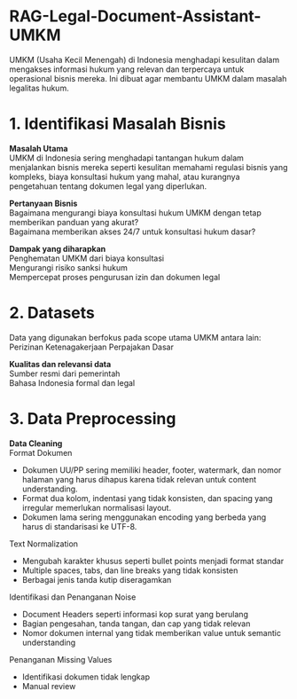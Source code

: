 # RAG-Legal-Document-Assistant-UMKM
UMKM (Usaha Kecil Menengah) di Indonesia menghadapi kesulitan dalam mengakses informasi hukum yang relevan dan terpercaya untuk operasional bisnis mereka. Ini dibuat agar membantu UMKM dalam masalah legalitas hukum.

# 1. Identifikasi Masalah Bisnis
**Masalah Utama**<br>
UMKM di Indonesia sering menghadapi tantangan hukum dalam menjalankan bisnis mereka seperti kesulitan memahami regulasi bisnis yang kompleks, biaya konsultasi hukum yang mahal, atau kurangnya pengetahuan tentang dokumen legal yang diperlukan.

**Pertanyaan Bisnis**<br>
Bagaimana mengurangi biaya konsultasi hukum UMKM dengan tetap memberikan panduan yang akurat?<br>
Bagaimana memberikan akses 24/7 untuk konsultasi hukum dasar?

**Dampak yang diharapkan**<br>
Penghematan UMKM dari biaya konsultasi<br>
Mengurangi risiko sanksi hukum<br>
Mempercepat proses pengurusan izin dan dokumen legal

# 2. Datasets
Data yang digunakan berfokus pada scope utama UMKM antara lain:
Perizinan
Ketenagakerjaan
Perpajakan Dasar

**Kualitas dan relevansi data**<br>
Sumber resmi dari pemerintah<br>
Bahasa Indonesia formal dan legal

# 3. Data Preprocessing
**Data Cleaning**<br>
Format Dokumen<br>
* Dokumen UU/PP sering memiliki header, footer, watermark, dan nomor halaman yang harus dihapus karena tidak relevan untuk content understanding.
* Format dua kolom, indentasi yang tidak konsisten, dan spacing yang irregular memerlukan normalisasi layout.
* Dokumen lama sering menggunakan encoding yang berbeda yang harus di standarisasi ke UTF-8.

Text Normalization
* Mengubah karakter khusus seperti bullet points menjadi format standar
* Multiple spaces, tabs, dan line breaks yang tidak konsisten
* Berbagai jenis tanda kutip diseragamkan

Identifikasi dan Penanganan Noise
* Document Headers seperti informasi kop surat yang berulang
* Bagian pengesahan, tanda tangan, dan cap yang tidak relevan
* Nomor dokumen internal yang tidak memberikan value untuk semantic understanding

Penanganan Missing Values
* Identifikasi dokumen tidak lengkap
* Manual review

